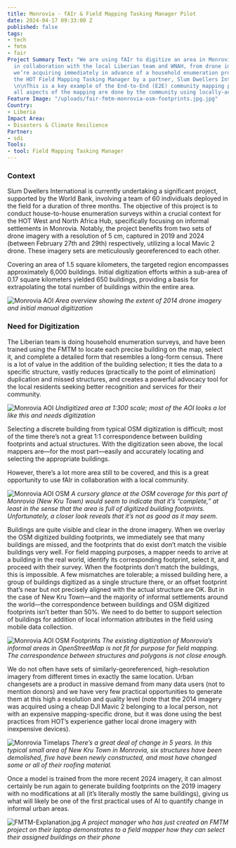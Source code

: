 ```yaml
---
title: Monrovia - fAIr & Field Mapping Tasking Manager Pilot
date: 2024-04-17 09:33:00 Z
published: false
tags:
- tech
- fmtm
- fair
Project Summary Text: "We are using fAIr to digitize an area in Monrovia, Liberia
  in collaboration with the local Liberian team and WNAH, from drone imagery that
  we’re acquiring immediately in advance of a household enumeration project using
  the HOT Field Mapping Tasking Manager by a partner, Slum Dwellers International.
  \n\nThis is a key example of the End-to-End (E2E) community mapping process in which
  all aspects of the mapping are done by the community using locally-accessible tools."
Feature Image: "/uploads/fair-fmtm-monrovia-osm-footprints.jpg.jpg"
Country:
- Liberia
Impact Area:
- Disasters & Climate Resilience
Partner:
- sdi
Tools:
- tool: Field Mapping Tasking Manager
---
```


<h3>Context</h3>

Slum Dwellers International is currently undertaking a significant project, supported by the World Bank, involving a team of 60 individuals deployed in the field for a duration of three months. The objective of this project is to conduct house-to-house enumeration surveys within a crucial context for the HOT West and North Africa Hub, specifically focusing on informal settlements in Monrovia. Notably, the project benefits from two sets of drone imagery with a resolution of 5 cm, captured in 2019 and 2024 (between February 27th and 29th) respectively, utilizing a local Mavic 2 drone. These imagery sets are meticulously georeferenced to each other.

Covering an area of 1.5 square kilometers, the targeted region encompasses approximately 6,000 buildings. Initial digitization efforts within a sub-area of 0.17 square kilometers yielded 650 buildings, providing a basis for extrapolating the total number of buildings within the entire area.

![Monrovia AOI](/uploads/fair-fmtm-monrovia-aoi.jpg)
*Area overview showing the extent of 2014 drone imagery and initial manual digitization*

<h3>Need for Digitization</h3>

The Liberian team is doing household enumeration surveys, and have been trained using the FMTM to locate each precise building on the map, select it, and complete a detailed form that resembles a long-form census. There is a lot of value in the addition of the building selection; it ties the data to a specific structure, vastly reduces (practically to the point of elimination) duplication and missed structures, and creates a powerful advocacy tool for the local residents seeking better recognition and services for their community. 

![Monrovia AOI](/uploads/fair-fmtm-monrovia-aoi-zoom.jpg.jpg)
*Undigitized area at 1:300 scale; most of the AOI looks a lot like this and needs digitization*

Selecting a discrete building from typical OSM digitization is difficult; most of the time there’s not a great 1:1 correspondence between building footprints and actual structures. With the digitization seen above, the local mappers are—for the most part—easily and accurately locating and selecting the appropriate buildings.

However, there’s a lot more area still to be covered, and this is a great opportunity to use fAIr in collaboration with a local community.

![Monrovia AOI OSM](/uploads/fair-fmtm-monrovia-basemap.jpg.jpg)
*A cursory glance at the OSM coverage for this part of Monrovia (New Kru Town) would seem to indicate that it’s “complete,” at least in the sense that the area is full of digitized building footprints. Unfortunately, a closer look reveals that it’s not as good as it may seem.*

Buildings are quite visible and clear in the drone imagery. When we overlay the OSM digitized building footprints, we immediately see that many buildings are missed, and the footprints that do exist don’t match the visible buildings very well. For field mapping purposes, a mapper needs to arrive at a building in the real world, identify its corresponding footprint, select it, and proceed with their survey. When the footprints don’t match the buildings, this is impossible. A few mismatches are tolerable; a missed building here, a group of buildings digitized as a single structure there, or an offset footprint that’s near but not precisely aligned with the actual structure are OK. But in the case of New Kru Town―and the majority of informal settlements around the world—the correspondence between buildings and OSM digitized footprints isn’t better than 50%. We need to do better to support selection of buildings for addition of local information attributes in the field using mobile data collection. 

![Monrovia AOI OSM Footprints](/uploads/fair-fmtm-monrovia-osm-footprints.jpg.jpg)
*The existing digitization of Monrovia’s informal areas in OpenStreetMap is not fit for purpose for field mapping. The correspondence between structures and polygons is not close enough.*


We do not often have sets of similarly-georeferenced, high-resolution imagery from different times in exactly the same location. Urban changesets are a product in massive demand from many data users (not to mention donors) and we have very few practical opportunities to generate them at this high a resolution and quality level (note that the 2014 imagery was acquired using a cheap DJI Mavic 2 belonging to a local person, not with an expensive mapping-specific drone, but it was done using the best practices from HOT’s experience gather local drone imagery with inexpensive devices). 

![Monrovia Timelaps](/uploads/fair-fmtm-monrovia-timelaps.gif)
*There’s a great deal of change in 5 years. In this typical small area of New Kru Town in Monrovia, six structures have been demolished, five have been newly constructed, and most have changed some or all of their roofing material.*

Once a model is trained from the more recent 2024 imagery, it can almost certainly be run again to generate building footprints on the 2019 imagery with no modifications at all (it’s literally mostly the same buildings), giving us what will likely be one of the first practical uses of AI to quantify change in informal urban areas. 


![FMTM-Explanation.jpg](https://cdn.hotosm.org/website/FMTM-Explanation.jpg)
*A project manager who has just created an FMTM project on their laptop demonstrates to a field mapper how they can select their assigned buildings on their phone*
